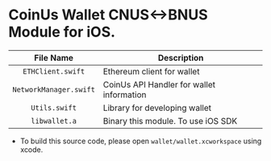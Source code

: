 # CoinUs Wallet CNUS<->BNUS Module for iOS.

| File Name  | Description |
|:----------:|-------------|
|`ETHClient.swift` | Ethereum client for wallet |
|`NetworkManager.swift` | CoinUs API Handler for wallet information |
|`Utils.swift` | Library for developing wallet |
|`libwallet.a` | Binary this module. To use iOS SDK |

* To build this source code, please open `wallet/wallet.xcworkspace` using xcode.
